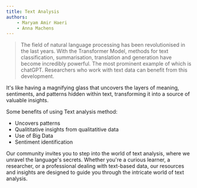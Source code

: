 ```yaml
---
title: Text Analysis
authors: 
    - Maryam Amir Haeri
    - Anna Machens
---
```


> The field of natural language processing has been revolutionised in the last years. With the Transformer Model, methods for text classification, summarisation, translation and generation have become incredibly powerful. The most prominent example of which is chatGPT. Researchers who work with text data can benefit from this development.
 
It's like having a magnifying glass that uncovers the layers of meaning, sentiments, and patterns hidden within text, transforming it into a source of valuable insights.

Some benefits of using Text analysis method: 
- Uncovers patterns 
- Qualititative insights from qualitatitive data 
- Use of Big Data 
- Sentiment identification 

 Our community invites you to step into the world of text analysis, where we unravel the language's secrets. Whether you're a curious learner, a researcher, or a professional dealing with text-based data, our resources and insights are designed to guide you through the intricate world of text analysis.

